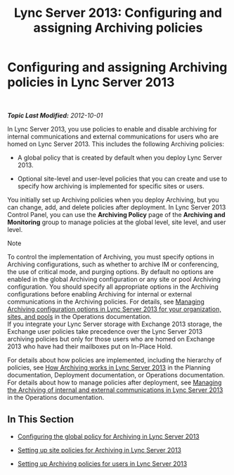 ﻿---
title: 'Lync Server 2013: Configuring and assigning Archiving policies'
TOCTitle: Configuring and assigning Archiving policies
ms:assetid: acd18ea8-c7f1-4178-871a-cd3b75bdaa8b
ms:mtpsurl: https://technet.microsoft.com/en-us/library/JJ205175(v=OCS.15)
ms:contentKeyID: 48185121
ms.date: 07/23/2014
mtps_version: v=OCS.15
---

<div data-xmlns="http://www.w3.org/1999/xhtml">

<div class="topic" data-xmlns="http://www.w3.org/1999/xhtml" data-msxsl="urn:schemas-microsoft-com:xslt" data-cs="http://msdn.microsoft.com/en-us/">

<div data-asp="http://msdn2.microsoft.com/asp">

# Configuring and assigning Archiving policies in Lync Server 2013

</div>

<div id="mainSection">

<div id="mainBody">

<span> </span>

_**Topic Last Modified:** 2012-10-01_

In Lync Server 2013, you use policies to enable and disable archiving for internal communications and external communications for users who are homed on Lync Server 2013. This includes the following Archiving policies:

  - A global policy that is created by default when you deploy Lync Server 2013.

  - Optional site-level and user-level policies that you can create and use to specify how archiving is implemented for specific sites or users.

You initially set up Archiving policies when you deploy Archiving, but you can change, add, and delete policies after deployment. In Lync Server 2013 Control Panel, you can use the **Archiving Policy** page of the **Archiving and Monitoring** group to manage policies at the global level, site level, and user level.

<div>


> [!NOTE]  
> To control the implementation of Archiving, you must specify options in Archiving configurations, such as whether to archive IM or conferencing, the use of critical mode, and purging options. By default no options are enabled in the global Archiving configuration or any site or pool Archiving configuration. You should specify all appropriate options in the Archiving configurations before enabling Archiving for internal or external communications in the Archiving policies. For details, see <A href="lync-server-2013-managing-archiving-configuration-options-for-your-organization-sites-and-pools.md">Managing Archiving configuration options in Lync Server 2013 for your organization, sites, and pools</A> in the Operations documentation.<BR>If you integrate your Lync Server storage with Exchange 2013 storage, the Exchange user policies take precedence over the Lync Server 2013 archiving policies but only for those users who are homed on Exchange 2013 who have had their mailboxes put on In-Place Hold.



</div>

For details about how policies are implemented, including the hierarchy of policies, see [How Archiving works in Lync Server 2013](lync-server-2013-how-archiving-works.md) in the Planning documentation, Deployment documentation, or Operations documentation. For details about how to manage policies after deployment, see [Managing the Archiving of internal and external communications in Lync Server 2013](lync-server-2013-managing-the-archiving-of-internal-and-external-communications.md) in the Operations documentation.

<div>

## In This Section

  - [Configuring the global policy for Archiving in Lync Server 2013](lync-server-2013-configuring-the-global-policy-for-archiving.md)

  - [Setting up site policies for Archiving in Lync Server 2013](lync-server-2013-setting-up-site-policies-for-archiving.md)

  - [Setting up Archiving policies for users in Lync Server 2013](lync-server-2013-setting-up-archiving-policies-for-users.md)

</div>

</div>

<span> </span>

</div>

</div>

</div>

